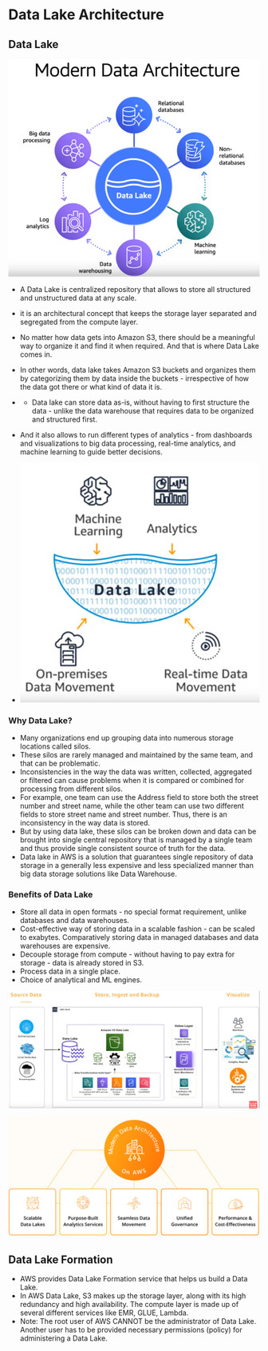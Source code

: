 # Data Lake Architecture

## Data Lake

![Modern Data Architecture](assets/data_lake/modern_data_architecture.png)

* A Data Lake is centralized repository that allows to store all structured and unstructured data at any scale. 
* it is an architectural concept that keeps the storage layer separated and segregated from the compute layer. 
* No matter how data gets into Amazon S3, there should be a meaningful way to organize it and find it when required. And that is where Data Lake comes in. 
* In other words, data lake takes Amazon S3 buckets and organizes them by categorizing them by data inside the buckets - irrespective of how the data got there or what kind of data it is. 
* * Data lake can store data as-is, without having to first structure the data - unlike the data warehouse that requires data to be organized and structured first. 
* And it also allows to run different types of analytics - from dashboards and visualizations to big data processing, real-time analytics, and machine learning to guide better decisions. 

* ![Data Lake](assets/data_lake/data_lake.png)

### Why Data Lake? 
* Many organizations end up grouping data into numerous storage locations called silos.
* These silos are rarely managed and maintained by the same team, and that can be problematic. 
* Inconsistencies in the way the data was written, collected, aggregated or filtered can cause problems when it is compared or combined for processing from different silos. 
* For example, one team can use the Address field to store both the street number and street name, while the other team can use two different fields to store street name and street number. Thus, there is an inconsistency in the way data is stored. 
* But by using data lake, these silos can be broken down and data can be brought into single central repository that is managed by a single team and thus provide single consistent source of truth for the data. 
* Data lake in AWS is a solution that guarantees single repository of data storage in a generally less expensive and less specialized manner than big data storage solutions like Data Warehouse. 
### Benefits of Data Lake
* Store all data in open formats - no special format requirement, unlike databases and data warehouses. 
* Cost-effective way of storing data in a scalable fashion - can be scaled to exabytes. Comparatively storing data in managed databases and data warehouses are expensive. 
* Decouple storage from compute - without having to pay extra for storage - data is already stored in S3. 
* Process data in a single place. 
*  Choice of analytical and ML engines. 

![Data Lake Architecture](assets/data_lake/data_lake_architecture.png)


![Modern Data Architecture II](assets/data_lake/modern_data_architecture_II.png)

## Data Lake Formation
* AWS provides Data Lake Formation service that helps us build a Data Lake. 
* In AWS Data Lake, S3 makes up the storage layer, along with its high redundancy and high availability. The compute layer is made up of several different services like EMR, GLUE, Lambda. 
* Note: The root user of AWS CANNOT be the administrator of Data Lake. Another user has to be provided necessary permissions (policy) for administering a Data Lake. 